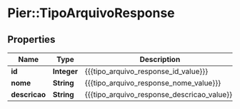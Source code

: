 # Pier::TipoArquivoResponse

## Properties
Name | Type | Description | Notes
------------ | ------------- | ------------- | -------------
**id** | **Integer** | {{{tipo_arquivo_response_id_value}}} | [optional] 
**nome** | **String** | {{{tipo_arquivo_response_nome_value}}} | [optional] 
**descricao** | **String** | {{{tipo_arquivo_response_descricao_value}}} | [optional] 



